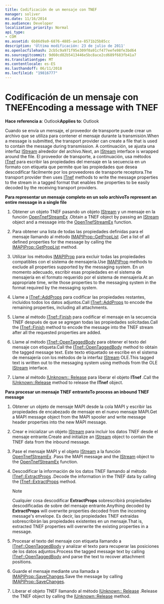 ```yaml
---
title: Codificación de un mensaje con TNEF
manager: soliver
ms.date: 11/16/2014
ms.audience: Developer
localization_priority: Normal
api_type:
- COM
ms.assetid: 6b86d9a9-6876-4885-ae1e-8571b25b85cc
description: 'Última modificación: 23 de julio de 2011'
ms.openlocfilehash: 2cb5c9a971f95e309f0a91cf477eefe98fe3bd64
ms.sourcegitcommit: 9d60cd82b5413446e5bc8ace2cd689f683fb41a7
ms.translationtype: MT
ms.contentlocale: es-ES
ms.lasthandoff: 06/11/2018
ms.locfileid: "19816777"
---
```

# <a name="encoding-a-message-with-tnef"></a><span data-ttu-id="a88be-103">Codificación de un mensaje con TNEF</span><span class="sxs-lookup"><span data-stu-id="a88be-103">Encoding a message with TNEF</span></span>

<span data-ttu-id="a88be-104">**Hace referencia a**: Outlook</span><span class="sxs-lookup"><span data-stu-id="a88be-104">**Applies to**: Outlook</span></span> 
  
<span data-ttu-id="a88be-105">Cuando se envía un mensaje, el proveedor de transporte puede crear un archivo que se utiliza para contener el mensaje durante la transmisión.</span><span class="sxs-lookup"><span data-stu-id="a88be-105">When a message is submitted, the transport provider can create a file that is used to contain the message during transmission.</span></span> <span data-ttu-id="a88be-106">A continuación, se ajusta una interfaz [IStream](http://msdn.microsoft.com/en-us/library/aa380034%28VS.85%29.aspx) alrededor del archivo.</span><span class="sxs-lookup"><span data-stu-id="a88be-106">Next, an [IStream](http://msdn.microsoft.com/en-us/library/aa380034%28VS.85%29.aspx) interface is wrapped around the file.</span></span> <span data-ttu-id="a88be-107">El proveedor de transporte, a continuación, usa métodos [ITnef](itnefiunknown.md) para escribir las propiedades del mensaje en la secuencia en un formato con etiqueta que permite que las propiedades que desea descodificar fácilmente por los proveedores de transporte receptora.</span><span class="sxs-lookup"><span data-stu-id="a88be-107">The transport provider then uses [ITnef](itnefiunknown.md) methods to write the message properties to the stream in a tagged format that enables the properties to be easily decoded by the receiving transport providers.</span></span> 
  
<span data-ttu-id="a88be-108">**Para representar un mensaje completo en un solo archivo**</span><span class="sxs-lookup"><span data-stu-id="a88be-108">**To represent an entire message in a single file**</span></span>
  
1. <span data-ttu-id="a88be-109">Obtener un objeto TNEF pasando un objeto [IStream](http://msdn.microsoft.com/en-us/library/aa380034%28VS.85%29.aspx) y un mensaje en la función [OpenTnefStreamEx](opentnefstreamex.md) .</span><span class="sxs-lookup"><span data-stu-id="a88be-109">Obtain a TNEF object by passing an [IStream](http://msdn.microsoft.com/en-us/library/aa380034%28VS.85%29.aspx) object and a message into the [OpenTnefStreamEx](opentnefstreamex.md) function.</span></span> 
    
2. <span data-ttu-id="a88be-110">Para obtener una lista de todas las propiedades definidas para el mensaje llamando al método [IMAPIProp::GetPropList](imapiprop-getproplist.md) .</span><span class="sxs-lookup"><span data-stu-id="a88be-110">Get a list of all defined properties for the message by calling the [IMAPIProp::GetPropList](imapiprop-getproplist.md) method.</span></span> 
    
3. <span data-ttu-id="a88be-111">Utilizar los métodos [IMAPIProp](imapipropiunknown.md) para excluir todas las propiedades compatibles con el sistema de mensajería.</span><span class="sxs-lookup"><span data-stu-id="a88be-111">Use [IMAPIProp](imapipropiunknown.md) methods to exclude all properties supported by the messaging system.</span></span> <span data-ttu-id="a88be-112">En un momento adecuado, escribir esas propiedades en el sistema de mensajería en el formato requerido por el sistema de mensajería.</span><span class="sxs-lookup"><span data-stu-id="a88be-112">At an appropriate time, write those properties to the messaging system in the format required by the messaging system.</span></span> 
    
4. <span data-ttu-id="a88be-113">Llame a [ITnef::AddProps](itnef-addprops.md) para codificar las propiedades restantes, incluidos todos los datos adjuntos.</span><span class="sxs-lookup"><span data-stu-id="a88be-113">Call [ITnef::AddProps](itnef-addprops.md) to encode the remaining properties, including all attachments.</span></span> 
    
5. <span data-ttu-id="a88be-114">Llame al método [ITnef::Finish](itnef-finish.md) para codificar el mensaje en la secuencia TNEF después de que se agregan todas las propiedades solicitadas.</span><span class="sxs-lookup"><span data-stu-id="a88be-114">Call the [ITnef::Finish](itnef-finish.md) method to encode the message into the TNEF stream after all the requested properties are added.</span></span> 
    
6. <span data-ttu-id="a88be-115">Llame al método [ITnef::OpenTaggedBody](itnef-opentaggedbody.md) para obtener el texto del mensaje con etiqueta.</span><span class="sxs-lookup"><span data-stu-id="a88be-115">Call the [ITnef::OpenTaggedBody](itnef-opentaggedbody.md) method to obtain the tagged message text.</span></span> <span data-ttu-id="a88be-116">Este texto etiquetado se escribe en el sistema de mensajería con los métodos de la interfaz [IStream](http://msdn.microsoft.com/en-us/library/aa380034%28VS.85%29.aspx) OLE.</span><span class="sxs-lookup"><span data-stu-id="a88be-116">This tagged text is written out to the messaging system using methods from the OLE [IStream](http://msdn.microsoft.com/en-us/library/aa380034%28VS.85%29.aspx) interface.</span></span> 
    
7. <span data-ttu-id="a88be-117">Llame al método [IUnknown:: Release](http://msdn.microsoft.com/en-us/library/ms682317%28VS.85%29.aspx) para liberar el objeto **ITnef** .</span><span class="sxs-lookup"><span data-stu-id="a88be-117">Call the [IUnknown::Release](http://msdn.microsoft.com/en-us/library/ms682317%28VS.85%29.aspx) method to release the **ITnef** object.</span></span> 
    
<span data-ttu-id="a88be-118">**Para procesar un mensaje TNEF entrante**</span><span class="sxs-lookup"><span data-stu-id="a88be-118">**To process an inbound TNEF message**</span></span>
  
1. <span data-ttu-id="a88be-119">Obtener un objeto de mensaje MAPI desde la cola MAPI y escribir las propiedades de encabezado de mensaje en el nuevo mensaje MAPI.</span><span class="sxs-lookup"><span data-stu-id="a88be-119">Get a MAPI message object from the MAPI spooler and write message header properties into the new MAPI message.</span></span>
    
2. <span data-ttu-id="a88be-120">Crear e inicializar un objeto [IStream](http://msdn.microsoft.com/en-us/library/aa380034%28VS.85%29.aspx) para incluir los datos TNEF desde el mensaje entrante.</span><span class="sxs-lookup"><span data-stu-id="a88be-120">Create and initialize an [IStream](http://msdn.microsoft.com/en-us/library/aa380034%28VS.85%29.aspx) object to contain the TNEF data from the inbound message.</span></span> 
    
3. <span data-ttu-id="a88be-121">Pase el mensaje MAPI y el objeto [IStream](http://msdn.microsoft.com/en-us/library/aa380034%28VS.85%29.aspx) a la función [OpenTnefStreamEx](opentnefstreamex.md) .</span><span class="sxs-lookup"><span data-stu-id="a88be-121">Pass the MAPI message and the [IStream](http://msdn.microsoft.com/en-us/library/aa380034%28VS.85%29.aspx) object to the [OpenTnefStreamEx](opentnefstreamex.md) function.</span></span> 
    
4. <span data-ttu-id="a88be-122">Descodificar la información de los datos TNEF llamando al método [ITnef::ExtractProps](itnef-extractprops.md) .</span><span class="sxs-lookup"><span data-stu-id="a88be-122">Decode the information in the TNEF data by calling the [ITnef::ExtractProps](itnef-extractprops.md) method.</span></span> 
    
   > [!NOTE]
   > <span data-ttu-id="a88be-123">Cualquier cosa descodificar **ExtractProps** sobrescribirá propiedades descodificadas de sobre del mensaje entrante.</span><span class="sxs-lookup"><span data-stu-id="a88be-123">Anything decoded by **ExtractProps** will overwrite properties decoded from the incoming message's envelope.</span></span> <span data-ttu-id="a88be-124">Es decir, las propiedades TNEF extraídas sobrescribirán las propiedades existentes en un mensaje.</span><span class="sxs-lookup"><span data-stu-id="a88be-124">That is, extracted TNEF properties will overwrite the existing properties in a message.</span></span> 
  
5. <span data-ttu-id="a88be-125">Procesar el texto del mensaje con etiqueta llamando a [ITnef::OpenTaggedBody](itnef-opentaggedbody.md) y analizar el texto para recuperar las posiciones de los datos adjuntos.</span><span class="sxs-lookup"><span data-stu-id="a88be-125">Process the tagged message text by calling [ITnef::OpenTaggedBody](itnef-opentaggedbody.md) and parse the text to recover attachment positions.</span></span> 
    
6. <span data-ttu-id="a88be-126">Guarde el mensaje mediante una llamada a [IMAPIProp::SaveChanges](imapiprop-savechanges.md).</span><span class="sxs-lookup"><span data-stu-id="a88be-126">Save the message by calling [IMAPIProp::SaveChanges](imapiprop-savechanges.md).</span></span>
    
7. <span data-ttu-id="a88be-127">Liberar el objeto TNEF llamando al método [IUnknown:: Release](http://msdn.microsoft.com/en-us/library/ms682317%28VS.85%29.aspx) .</span><span class="sxs-lookup"><span data-stu-id="a88be-127">Release the TNEF object by calling the [IUnknown::Release](http://msdn.microsoft.com/en-us/library/ms682317%28VS.85%29.aspx) method.</span></span> 
    

